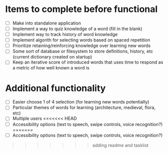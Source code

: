 # Items to complete before functional
- [ ] Make into standalone application
- [ ] Implement a way to quiz knowledge of a word (fill in the blank)
- [ ] Implement way to track history of word knowledge
- [ ] Implement algorith for selecting words based on spaced repetition
- [ ] Prioritize retaining/reinforcing knowledge over learning new words
- [ ] Some sort of database or filesystem to store definitions, history, etc (current dictionary created on startup)
- [ ] Keep an iterative score of introduced words that uses time to respond as a metric of how well known a word is

# Additional functionality
- [ ] Easier choose 1 of 4 selection (for learning new words potentially)
- [ ] Particular themes of words for learning (architecture, medieval, flora, etc)
- [ ] Multiple users
<<<<<<< HEAD
- [ ] Accessibility options (text to speech, swipe controls, voice recognition?)
=======
- [ ] Accessibility options (text to speech, swipe controls, voice recognition?)
>>>>>>> adding readme and tasklist
